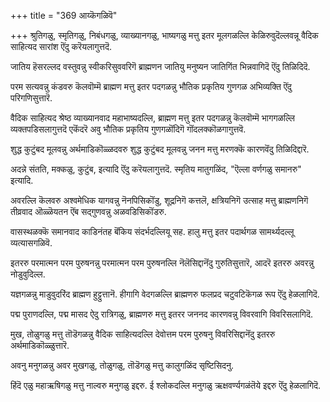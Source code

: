 +++
title = "369 आय्कॆगळिवॆ"

+++
श्रुतिगळु, स्मृतिगळु, निबंधगळु, व्याख्यानगळु, भाष्यगळु मत्तु इतर मूलगळल्लि केळिरुवुदॆल्लवन्नू वैदिक साहित्यद सारांश ऎंदु करॆयलागुत्तदॆ.

जातिय हॆसरल्लद वस्तुवन्नु स्वीकरिसुववरिगॆ ब्राह्मणन जातियु मनुष्यन जातिगिंत भिन्नवागिदॆ ऎंदु तिळिदिदॆ.

परम सत्यवन्नु कंडवरु कॆलवॊम्मॆ ब्राह्मण मत्तु इतर पदगळन्नु भौतिक प्रकृतिय गुणगळ अभिव्यक्ति ऎंदु परिगणिसुत्तारॆ.

वैदिक साहित्यद श्रेष्ठ व्याख्यानवाद महाभाष्यदल्लि, ब्राह्मण मत्तु इतर पदगळन्नु कॆलवॊम्मॆ भागगळल्लि व्यक्तपडिसलागुत्तदॆ एकॆंदरॆ अवु भौतिक प्रकृतिय गुणगळॊंदिगॆ गॊंदलक्कॊळगागुत्तवॆ.

शुद्ध कुटुंबद मूलवन्नु अर्थमाडिकॊळ्ळदवरु शुद्ध कुटुंबद मूलवन्नु जनन मत्तु मरणक्कॆ कारणवॆंदु तिळिदिद्दारॆ.

अदन्ने संतति, मक्कळु, कुटुंब, इत्यादि ऎंदु करॆयलागुत्तदॆ. स्मृतिय मातुगळिंद, "ऎल्ला वर्णगळु समानरु" इत्यादि.

अवरल्लि कॆलवरु अश्वमेधिक यागवन्नु नॆनपिसिकॊंडु, शूद्रनिगॆ कत्तलॆ, क्षत्रियनिगॆ उत्साह मत्तु ब्राह्मणनिगॆ तीव्रवाद ऒळ्ळॆयतन ऎंब सद्गुणवन्नु अळवडिसिकॊंडरु.

वासस्थळक्कॆ समानवाद काडिनंतह बॆंकिय संदर्भदल्लियू सह. हालु मत्तु इतर पदार्थगळ सामर्थ्यदल्लू व्यत्यासगळिवॆ.

इतररु परमात्मन परम पुरुषनन्नु परमात्मन परम पुरुषनल्लि नॆलॆसिद्दानॆंदु गुरुतिसुत्तारॆ, आदरॆ इतररु अवरन्नु नोडुवुदिल्ल.

यज्ञगळन्नु माडुवुदरिंद ब्राह्मण हुट्टुत्तानॆ. हीगागि वेदगळल्लि ब्राह्मणरु फलप्रद चटुवटिकॆगळ रूप ऎंदु हेळलागिदॆ.

पद्म पुराणदल्लि, पद्म मासद ऐदु रात्रिगळु, ब्राह्मणरु मत्तु इतरर जननद कारणवन्नु विवरवागि विवरिसलागिदॆ.

मुख, तोळुगळु मत्तु तॊडॆगळन्नु वैदिक साहित्यदल्लि देवोत्तम परम पुरुषनु विवरिसिद्दानॆंदु इतररु अर्थमाडिकॊळ्ळुत्तारॆ.

अवनु मनुगळन्नु अवर मुखगळु, तोळुगळु, तॊडॆगळु मत्तु कालुगळिंद सृष्टिसिदनु.

हिंदॆ एळु महाऋषिगळु मत्तु नाल्वरु मनुगळु इद्दरु. ई श्लोकदल्लि मनुगळु ऋक्षवर्ण्यगळंतॆये इद्दरु ऎंदु हेळलागिदॆ.

